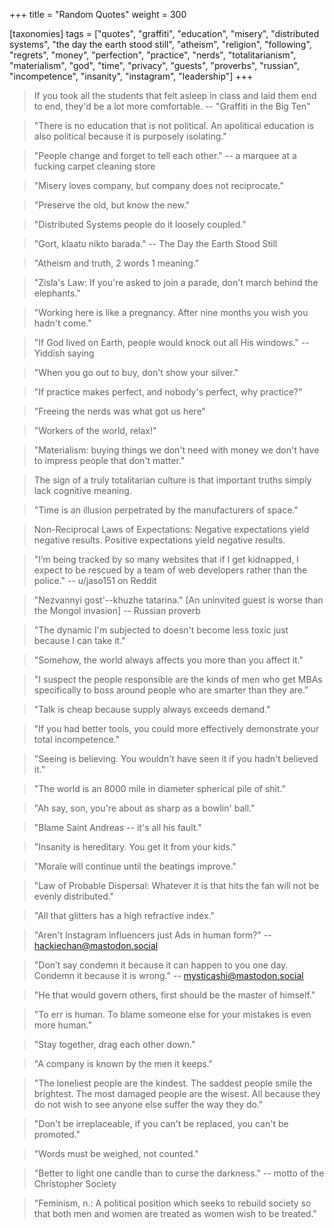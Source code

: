 +++
title = "Random Quotes"
weight = 300

[taxonomies]
tags = ["quotes", "graffiti", "education", "misery", "distributed systems",
"the day the earth stood still", "atheism", "religion", "following",
"regrets", "money", "perfection", "practice", "nerds", "totalitarianism",
"materialism", "god", "time", "privacy", "guests", "proverbs", "russian",
"incompetence", "insanity", "instagram", "leadership"]
+++

> If you took all the students that felt asleep in class and laid them end to
> end, they'd be a lot more comfortable.
-- "Graffiti in the Big Ten"

> "There is no education that is not political. An apolitical education is
> also political because it is purposely isolating."

> "People change and forget to tell each other."
-- a marquee at a fucking carpet cleaning store

> "Misery loves company, but company does not reciprocate."

> "Preserve the old, but know the new."

> "Distributed Systems people do it loosely coupled."

> "Gort, klaatu nikto barada."
-- The Day the Earth Stood Still

> "Atheism and truth, 2 words 1 meaning."

> "Zisla's Law:
> If you're asked to join a parade, don't march behind the elephants."

> "Working here is like a pregnancy. After nine months you wish you hadn't
> come."

> "If God lived on Earth, people would knock out all His windows."
-- Yiddish saying

> "When you go out to buy, don't show your silver."

> "If practice makes perfect, and nobody's perfect, why practice?"

> "Freeing the nerds was what got us here"

> "Workers of the world, relax!"

> "Materialism: buying things we don't need with money we don't have to
> impress people that don't matter."

> The sign of a truly totalitarian culture is that important truths simply
> lack cognitive meaning.

> "Time is an illusion perpetrated by the manufacturers of space."

> Non-Reciprocal Laws of Expectations:
> Negative expectations yield negative results.
> Positive expectations yield negative results.

> "I’m being tracked by so many websites that if I get kidnapped, I expect to
> be rescued by a team of web developers rather than the police."
-- u/jaso151 on Reddit

> "Nezvannyi gost'--khuzhe tatarina."
> [An uninvited guest is worse than the Mongol invasion]
-- Russian proverb

> "The dynamic I'm subjected to doesn't become less toxic just because I can
> take it."

> "Somehow, the world always affects you more than you affect it."

> "I suspect the people responsible are the kinds of men who get MBAs
> specifically to boss around people who are smarter than they are."

> "Talk is cheap because supply always exceeds demand."

> "If you had better tools, you could more effectively demonstrate your
> total incompetence."

> "Seeing is believing. You wouldn't have seen it if you hadn't believed it."

> "The world is an 8000 mile in diameter spherical pile of shit."

> "Ah say, son, you're about as sharp as a bowlin' ball."

> "Blame Saint Andreas -- it's all his fault."

> "Insanity is hereditary. You get it from your kids."

> "Morale will continue until the beatings improve."

> "Law of Probable Dispersal:
> Whatever it is that hits the fan will not be evenly distributed."

> "All that glitters has a high refractive index."

> "Aren't Instagram influencers just Ads in human form?"
-- hackiechan@mastodon.social

> "Don’t say condemn it because it can happen to you one day. Condemn it
> because it is wrong."
-- mysticashi@mastodon.social

> "He that would govern others, first should be the master of himself."

> "To err is human.
> To blame someone else for your mistakes is even more human."

> "Stay together, drag each other down."

> "A company is known by the men it keeps."

> "The loneliest people are the kindest. The saddest people smile the
> brightest. The most damaged people are the wisest. All because they do not
> wish to see anyone else suffer the way they do."

> "Don't be irreplaceable, if you can't be replaced, you can't be promoted."

> "Words must be weighed, not counted."

> "Better to light one candle than to curse the darkness."
-- motto of the Christopher Society

> "Feminism, n.:
> A political position which seeks to rebuild society so that
> both men and women are treated as women wish to be treated."

